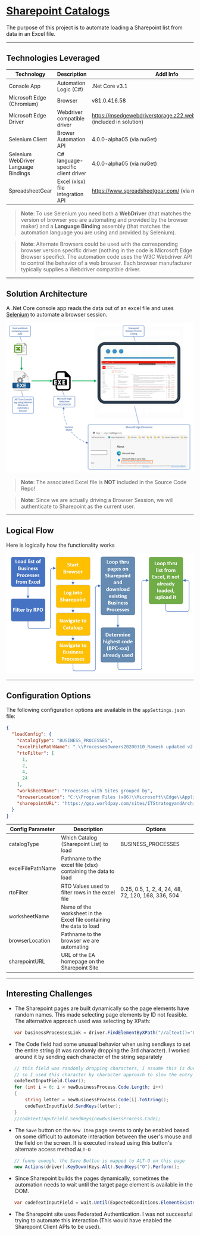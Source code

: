 # [Sharepoint Catalogs](https://github.com/TomBruns/SharepointCatalogs)

The purpose of this project is to automate loading a Sharepoint list from data in an Excel file.

---
## Technologies Leveraged
|Technology | Description | Addl Info |
|---- | ------------ | ------- |
| Console App  | Automation Logic (C#) | .Net Core v3.1 |
| Microsoft Edge (Chromium) | Browser | v81.0.416.58 |
| Microsoft Edge Driver | Webdriver compatible driver | https://msedgewebdriverstorage.z22.web.core.windows.net/ (included in solution) |
| Selenium Client | Brower Automation API | 4.0.0-alpha05 (via nuGet) |
| Selenium WebDriver Language Bindings | C# language-specific client driver | 4.0.0-alpha05 (via nuGet) |
| SpreadsheetGear | Excel (xlsx) file integration API | https://www.spreadsheetgear.com/ (via nuget)

> **Note**: To use Selenium you need both a **WebDriver** (that matches the version of browser you are automating and provided by the browser maker) and a **Language Binding** assembly (that matches the automation language you are using and provided by Selenium).

> **Note**: Alternate Browsers could be used with the corresponding browser version specific driver (nothing in the code is Microsoft Edge Browser specific).  The automation code uses the W3C Webdriver API to control the behavior of a web browser.  Each browser manufacturer typically supplies a Webdriver compatible driver.

---
## Solution Architecture

A .Net Core console app reads the data out of an excel file and uses [Selenium](https://www.selenium.dev/) to automate a browser session.

![CSProj Changes](images/Architecture.jpg?raw=true)

> **Note**: The associated Excel file is **NOT** included in the Source Code Repo!

> **Note**: Since we are actually driving a Browser Session, we will authenticate to Sharepoint as the current user.
---
## Logical Flow

Here is logically how the functionality works

![CSProj Changes](images/Logical_Process.jpg?raw=true)

---
## Configuration Options

The following configuration options are available in the `appSettings.json` file:

```json
{
  "loadConfig": {
    "catalogType": "BUSINESS_PROCESSES",
    "excelFilePathName": ".\\ProcessesOwners20200310_Ramesh updated v2.xlsx",
    "rtoFilter": [
      1,
      2,
      4,
      24
    ],
    "worksheetName": "Processes with Sites grouped by",
    "browserLocation": "C:\\Program Files (x86)\\Microsoft\\Edge\\Application\\msedge.exe",
    "sharepointURL": "https://gsp.worldpay.com/sites/ITStrategyandArchitecture/SitePages/Home.aspx"
  }
}
```

| Config Parameter | Description | Options |
|---- | ------------ | ------- |
| catalogType | Which Catalog (Sharepoint List) to load | BUSINESS_PROCESSES |
| excelFilePathName | Pathname to the excel file (xlsx) containing the data to load | |
| rtoFilter | RTO Values used to filter rows in the excel file | 0.25, 0.5, 1, 2, 4, 24, 48, 72, 120, 168, 336, 504 |
| worksheetName | Name of the worksheet in the Excel file containing the data to load| |
| browserLocation | Pathname to the browser we are automating | |
| sharepointURL | URL of the EA homepage on the Sharepoint Site | |

---
## Interesting Challenges

* The Sharepoint pages are built dynamically so the page elements have random names.  This made selecting page elements by ID not feasible.  The alternative approach used was selecting by XPath:

```csharp
   var businessProcessesLink = driver.FindElementByXPath("//a[text()='CAT-010 - Business Process']")
```
* The Code field had some unusual behavior when using sendkeys to set the entire string (it was randomly dropping the 3rd character).  I worked around it by sending each character of the string separately
```csharp
   // this field was randomly dropping characters, I assume this is due to something unique about this field
   // so I used this character by character approach to slow the entry down
   codeTextInputField.Clear();
   for (int i = 0; i < newBusinessProcess.Code.Length; i++)
   {
       string letter = newBusinessProcess.Code[i].ToString();
       codeTextInputField.SendKeys(letter);
   }
   //codeTextInputField.SendKeys(newBusinessProcess.Code);
```
* The `Save` button on the `New Item` page seems to only be enabled based on some difficult to automate interaction between the user's mouse and the field on the screen. It is executed instead using this button's alternate access method `ALT-O`

```csharp
   // funny enough, the Save Button is mapped to ALT-O on this page
   new Actions(driver).KeyDown(Keys.Alt).SendKeys("O").Perform();
```

* Since Sharepoint builds the pages dynamically, sometimes the automation needs to wait until the target page element is available in the DOM.

```csharp
   var codeTextInputField = wait.Until(ExpectedConditions.ElementExists(By.XPath("//input[@title='Code Required Field']")));
```

* The Sharepoint site uses Federated Authentication.  I was not successful trying to automate this interaction (This would have enabled the Sharepoint Client APIs to be used).
